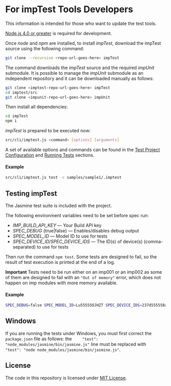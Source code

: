 # For impTest Tools Developers

This information is intended for those who want to update the test tools.

[Node.js 4.0 or greater](https://nodejs.org/en/) is required for development.

Once *node* and *npm* are installed, to install *impTest*, download the impTest source using the following command:

```bash
git clone --recursive <repo-url-goes-here> impTest
```

The command downloads the *impTest* source and the required *impUnit* submodule. It is possible to manage the *impUnit* submodule as an independent repository and it can be downloaded manually as follows:

```bash
git clone <imptest-repo-url-goes-here> impTest
cd imptest/src
git clone <impunit-repo-url-goes-here> impUnit
```

Then install all dependencies:

```bash
cd impTest
npm i
```

*impTest* is prepared to be executed now:

```bash
src/cli/imptest.js <command> [options] [arguments]
```

A set of available options and commands can be found in the [Test Project Configuration](../README.md#test-project-configuration) and [Running Tests](../README.md#running-tests) sections.

#### Example

```bash
src/cli/imptest.js test -c samples/sample1/.imptest
```

## Testing impTest

The Jasmine test suite is included with the project.

The following environment variables need to be set before spec run: 

- *IMP_BUILD_API_KEY* &mdash; Your Build API key
- *SPEC_DEBUG* {true|false} &mdash; Enables/disables debug output
- *SPEC_MODEL_ID* &mdash; Model ID to use for tests
- *SPEC_DEVICE_ID/SPEC_DEVICE_IDS* &mdash; The ID(s) of device(s) (comma-separated) to use for tests

Then run the command `npm test`. Some tests are designed to fail, so the result of test execution is printed at the end of a log.

**Important** Tests need to be run either on an imp001 or an imp002 as some of them are designed to fail with an `"Out of memory"` error, which does not happen on imp modules with more memory available.

#### Example

```bash
SPEC_DEBUG=false SPEC_MODEL_ID=Lu55555OJHZT SPEC_DEVICE_IDS=237d555558a609ee npm test
```

## Windows

If you are running the tests under Windows, you must first correct the `package.json` file as follows: the `    "test": "node_modules/jasmine/bin/jasmine.js"` line must be replaced with `    "test": "node node_modules/jasmine/bin/jasmine.js"`.

## License

The code in this repository is licensed under [MIT License](../LICENSE).
